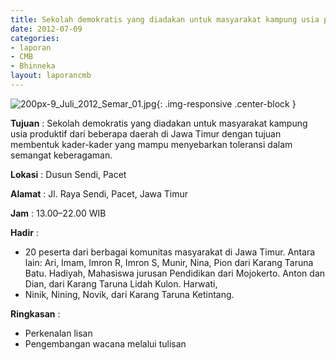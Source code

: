 ```yaml
---
title: Sekolah demokratis yang diadakan untuk masyarakat kampung usia produktif dari beberapa daerah di Jawa Timur
date: 2012-07-09
categories:
- laporan
- CMB
- Bhinneka
layout: laporancmb
---
```


![200px-9_Juli_2012_Semar_01.jpg](/uploads/200px-9_Juli_2012_Semar_01.jpg){: .img-responsive .center-block }	
	
**Tujuan** :	Sekolah demokratis yang diadakan untuk masyarakat kampung usia produktif dari beberapa daerah di Jawa Timur dengan tujuan membentuk kader-kader yang mampu menyebarkan toleransi dalam semangat keberagaman.
	
**Lokasi** :	Dusun Sendi, Pacet
	
**Alamat** : 	Jl. Raya Sendi, Pacet, Jawa Timur
	
**Jam** :	13.00–22.00 WIB
	
**Hadir** :	
*	20 peserta dari berbagai komunitas masyarakat di Jawa Timur. Antara lain: Ari, Imam, Imron R, Imron S, Munir, Nina, Pion dari Karang Taruna Batu. Hadiyah, Mahasiswa jurusan Pendidikan dari Mojokerto. Anton dan Dian, dari Karang Taruna Lidah Kulon. Harwati,
*	Ninik, Nining, Novik, dari Karang Taruna Ketintang.

**Ringkasan** :	
*	Perkenalan lisan
*	Pengembangan wacana melalui tulisan
